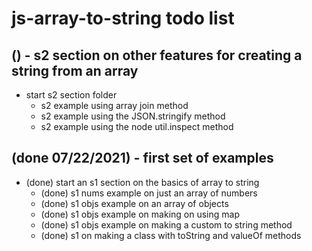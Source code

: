 # js-array-to-string todo list

## () - s2 section on other features for creating a string from an array
  * start s2 section folder
    * s2 example using array join method
    * s2 example using the JSON.stringify method
    * s2 example using the node util.inspect method

## (done 07/22/2021) - first set of examples
* (done) start an s1 section on the basics of array to string
  * (done) s1 nums example on just an array of numbers
  * (done) s1 objs example on an array of objects
  * (done) s1 objs example on making on using map
  * (done) s1 objs example on making a custom to string method
  * (done) s1 on making a class with toString and valueOf methods
